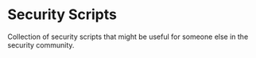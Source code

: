 # Security Scripts

Collection of security scripts that might be useful for someone else in the security community.
